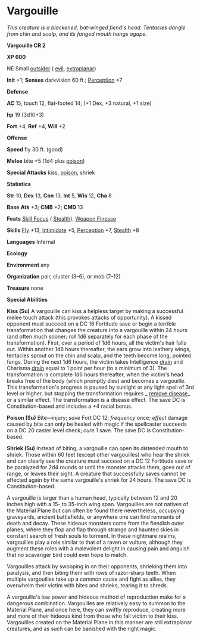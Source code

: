 # Vargouille

_This creature is a blackened, bat-winged fiend's head. Tentacles dangle from chin and scalp, and its fanged mouth hangs agape._

**Vargouille CR 2**

**XP 600**

NE Small [outsider](creatureTypes.md#_outsider) ( [evil](creatureTypes.md#_evil-subtype), [extraplanar](creatureTypes.md#_extraplanar-subtype))

**Init** +1; **Senses** darkvision 60 ft.; [Perception](../skills/perception.md#_perception) +7

**Defense**

**AC** 15, touch 12, flat-footed 14; (+1 Dex, +3 natural, +1 size)

**hp** 19 (3d10+3)

**Fort** +4, **Ref** +4, **Will** +2

**Offense**

**Speed** fly 30 ft. (good)

**Melee** bite +5 (1d4 plus [poison](universalMonsterRules.md#_poison))

**Special Attacks** kiss, [poison](universalMonsterRules.md#_poison), shriek

**Statistics**

**Str** 10, **Dex** 13, **Con** 13, **Int** 5, **Wis** 12, **Cha** 8

**Base**  **Atk** +3; **CMB** +2; **CMD** 13

**Feats** [Skill Focus](../feats.md#_skill-focus) ( [Stealth](../skills/stealth.md#_stealth)), [Weapon Finesse](../feats.md#_weapon-finesse)

**Skills** [Fly](../skills/fly.md#_fly) +13, [Intimidate](../skills/intimidate.md#_intimidate) +5, [Perception](../skills/perception.md#_perception) +7, [Stealth](../skills/stealth.md#_stealth) +8

**Languages** Infernal

**Ecology**

**Environment** any

**Organization** pair, cluster (3–6), or mob (7–12)

**Treasure** none

**Special Abilities**

**Kiss (Su)** A vargouille can kiss a helpless target by making a successful melee touch attack (this provokes attacks of opportunity). A kissed opponent must succeed on a DC 16 Fortitude save or begin a terrible transformation that changes the creature into a vargouille within 24 hours (and often much sooner; roll 1d6 separately for each phase of the transformation). First, over a period of 1d6 hours, all the victim's hair falls out. Within another 1d6 hours thereafter, the ears grow into leathery wings, tentacles sprout on the chin and scalp, and the teeth become long, pointed fangs. During the next 1d6 hours, the victim takes Intelligence [drain](universalMonsterRules.md#_ability-damage-and-drain) and Charisma [drain](universalMonsterRules.md#_ability-damage-and-drain) equal to 1 point per hour (to a minimum of 3). The transformation is complete 1d6 hours thereafter, when the victim's head breaks free of the body (which promptly dies) and becomes a vargouille. This transformation's progress is paused by sunlight or any light spell of 3rd level or higher, but stopping the transformation requires _ [remove disease](../spells/removeDisease.md#_remove-disease)_ or a similar effect. The transformation is a disease effect. The save DC is Constitution-based and includes a +4 racial bonus.

**Poison (Su)** Bite—injury; _save_ Fort DC 12; _frequency_ once; _effect_ damage caused by bite can only be healed with magic if the spellcaster succeeds on a DC 20 caster level check; _cure_ 1 save. The save DC is Constitution-based.

**Shriek (Su)** Instead of biting, a vargouille can open its distended mouth to shriek. Those within 60 feet (except other vargouilles) who hear the shriek and can clearly see the creature must succeed on a DC 12 Fortitude save or be paralyzed for 2d4 rounds or until the monster attacks them, goes out of range, or leaves their sight. A creature that successfully saves cannot be affected again by the same vargouille's shriek for 24 hours. The save DC is Constitution-based.

A vargouille is larger than a human head, typically between 12 and 20 inches high with a 15- to 35-inch wing span. Vargouilles are not natives of the Material Plane but can often be found there nevertheless, occupying graveyards, ancient battlefields, or anywhere one can find remnants of death and decay. These hideous monsters come from the fiendish outer planes, where they flop and flap through strange and haunted skies in constant search of fresh souls to torment. In these nightmare realms, vargouilles play a role similar to that of a raven or vulture, although they augment these roles with a malevolent delight in causing pain and anguish that no scavenger bird could ever hope to match.

Vargouilles attack by swooping in on their opponents, shrieking them into paralysis, and then biting them with rows of razor-sharp teeth. When multiple vargouilles take up a common cause and fight as allies, they overwhelm their victim with bites and shrieks, tearing it to shreds.

A vargouille's low power and hideous method of reproduction make for a dangerous combination. Vargouilles are relatively easy to summon to the Material Plane, and once here, they can swiftly reproduce, creating more and more of their hideous kind from those who fall victim to their kiss. Vargouilles created on the Material Plane in this manner are still extraplanar creatures, and as such can be banished with the right magic.

